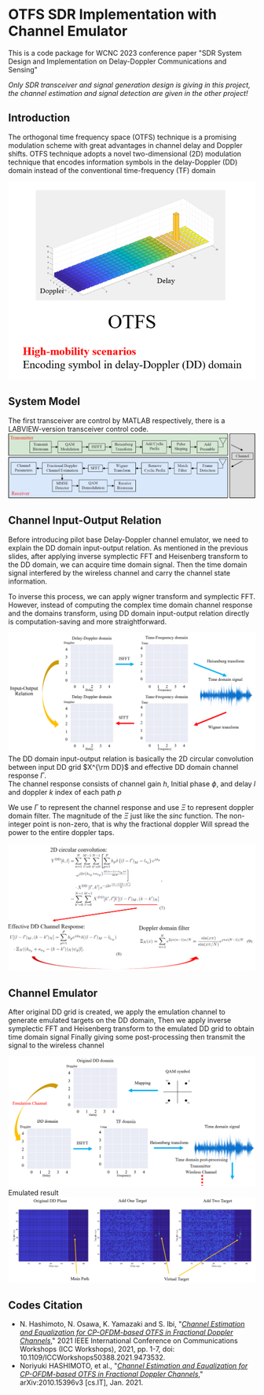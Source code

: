 # OTFS SDR Implementation with Channel Emulator
This is a code package for WCNC 2023 conference paper "SDR System Design and Implementation on Delay-Doppler Communications and Sensing"


_Only SDR transceiver and signal generation design is giving in this project, the channel estimation and signal detection are given in the other project!_

## Introduction
The orthogonal time frequency space (OTFS) technique is a promising modulation scheme with great advantages in channel delay and Doppler shifts. OTFS technique adopts a novel two-dimensional (2D) modulation technique that encodes information symbols in the delay-Doppler (DD) domain instead of the conventional time-frequency (TF) domain

![figure](./figures/OTFS.png)

## System Model
The first transceiver are control by MATLAB respectively, there is a LABVIEW-version transceiver control code.
![figure](./figures/system.jpg)

## Channel Input-Output Relation
Before introducing pilot base Delay-Doppler channel emulator, we need to explain the DD domain input-output relation. As mentioned in the previous slides, after applying inverse symplectic FFT and Heisenberg transform to the DD domain, we can acquire time domain signal. Then the time domain signal interfered by the wireless channel and carry the channel state information. 

To inverse this process, we can apply wigner transform and symplectic FFT. However, instead of computing the complex time domain channel response and the domains transform, using DD domain input-output relation directly is computation-saving and more straightforward. 

![figure](./figures/inputoutput.png)
The DD domain input-output relation is basically the 2D circular convolution between input DD grid $X^{\rm DD}$ and effective DD domain channel response $\Gamma$.  
The channel response consists of channel gain $h$, Initial phase $\phi$, and delay $l$ and doppler $k$ index of each path $p$

We use $\Gamma$ to represent the channel response and use $\Xi$ to represent doppler domain filter. 
The magnitude of the $\Xi$ just like the $sinc$ function. The non-integer point is non-zero, that is why the fractional doppler 
Will spread the power to the entire doppler taps.

![figure](./figures/inputoutputEqu.png)
## Channel Emulator
After original DD grid is created, we  apply the emulation channel to generate emulated targets on the DD domain, 
Then we apply inverse symplectic FFT and Heisenberg transform to  the emulated DD grid to obtain time domain signal
Finally giving some post-processing then transmit the signal to the wireless channel 

![figure](./figures/emulator.png)
Emulated result
![figure](./figures/emulated%20result.png)

## Codes Citation
- N. Hashimoto, N. Osawa, K. Yamazaki and S. Ibi, "[*Channel Estimation and Equalization for CP-OFDM-based OTFS in Fractional Doppler Channels*](https://ieeexplore.ieee.org/abstract/document/9473532)," 2021 IEEE International Conference on Communications Workshops (ICC Workshops), 2021, pp. 1-7, doi: 10.1109/ICCWorkshops50388.2021.9473532.
- Noriyuki HASHIMOTO, et al., "[*Channel Estimation and Equalization for CP-OFDM-based OTFS in Fractional Doppler Channels*](https://arxiv.org/abs/2010.15396)," arXiv:2010.15396v3 [cs.IT], Jan. 2021.